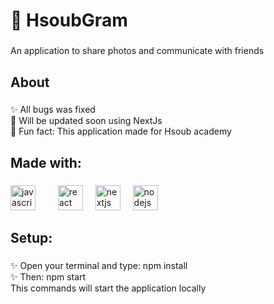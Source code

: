 <h1 align="left">👋 HsoubGram</h1>

###

<p align="left">An application to share photos and communicate with friends</p>

###

<h2 align="left">About</h2>

###

<p align="left">✨ All bugs was fixed<br>🎯 Will be updated soon using NextJs<br>🎲 Fun fact: This application made for Hsoub academy</p>

###

<h2 align="left">Made with:</h2>

###

<div align="left">
  <img src="https://cdn.jsdelivr.net/gh/devicons/devicon/icons/javascript/javascript-original.svg" height="40" alt="javascript logo"  />
  <img width="12" />
  <img width="12" />
  <img src="https://cdn.jsdelivr.net/gh/devicons/devicon/icons/react/react-original.svg" height="40" alt="react logo"  />
  <img width="12" />
  <img src="https://cdn.jsdelivr.net/gh/devicons/devicon/icons/nextjs/nextjs-original.svg" height="40" alt="nextjs logo"  />
  <img width="12" />
  <img src="https://cdn.jsdelivr.net/gh/devicons/devicon/icons/nodejs/nodejs-original.svg" height="40" alt="nodejs logo"  />
  <img width="12" />
</div>

###

<h2 align="left">Setup:</h2>

###

<p align="left">✨ Open your terminal and type: npm install<br>✨ Then: npm start<br>This commands will start the application locally</p>

###